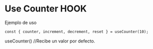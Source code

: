 # Use Counter HOOK
Ejemplo de uso
```
const { counter, increment, decrement, reset } = useCounter(10);

```

useCounter() //Recibe un valor por defecto.
